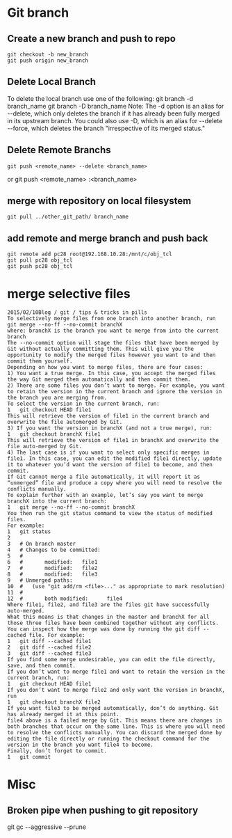 # Git branch 
## Create a new branch  and push to repo
	git checkout -b new_branch
	git push origin new_branch

## Delete Local Branch
To delete the local branch use one of the following:
	git branch -d branch_name
	git branch -D branch_name
Note: The -d option is an alias for --delete, which only deletes the branch if it has already been fully merged in its upstream branch. You could also use -D, which is an alias for --delete --force, which deletes the branch "irrespective of its merged status." 

## Delete Remote Branchs
	git push <remote_name> --delete <branch_name>
or
	git push <remote_name> :<branch_name>

## merge with repository on local filesystem
	git pull ../other_git_path/ branch_name

## add remote and merge branch and push back
	git remote add pc28 root@192.168.10.28:/mnt/c/obj_tcl
	git pull pc28 obj_tcl
	git push pc28 obj_tcl

# merge selective files
	2015/02/10Blog / git / tips & tricks in pills
	To selectively merge files from one branch into another branch, run
	git merge --no-ff --no-commit branchX
	where: branchX is the branch you want to merge from into the current branch
	The --no-commit option will stage the files that have been merged by Git without actually committing them. This will give you the opportunity to modify the merged files however you want to and then commit them yourself.
	Depending on how you want to merge files, there are four cases:
	1) You want a true merge. In this case, you accept the merged files the way Git merged them automatically and then commit them.
	2) There are some files you don’t want to merge. For example, you want to retain the version in the current branch and ignore the version in the branch you are merging from.
	To select the version in the current branch, run:
	1	git checkout HEAD file1
	This will retrieve the version of file1 in the current branch and overwrite the file automerged by Git.
	3) If you want the version in branchX (and not a true merge), run:
	1	git checkout branchX file1
	This will retrieve the version of file1 in branchX and overwrite the file auto-merged by Git.
	4) The last case is if you want to select only specific merges in file1. In this case, you can edit the modified file1 directly, update it to whatever you’d want the version of file1 to become, and then commit.
	If Git cannot merge a file automatically, it will report it as “unmerged” file and produce a copy where you will need to resolve the conflicts manually.
	To explain further with an example, let’s say you want to merge branchX into the current branch:
	1	git merge --no-ff --no-commit branchX
	You then run the git status command to view the status of modified files.
	For example:
	1	git status
	2
	3	# On branch master
	4	# Changes to be committed:
	5	#
	6	#       modified:   file1
	7	#       modified:   file2
	8	#       modified:   file3
	9	# Unmerged paths:
	10	#   (use "git add/rm <file>..." as appropriate to mark resolution)
	11	#
	12	#       both modified:      file4
	Where file1, file2, and file3 are the files git have successfully auto-merged.
	What this means is that changes in the master and branchX for all those three files have been combined together without any conflicts.
	You can inspect how the merge was done by running the git diff --cached file. For example:
	1	git diff --cached file1
	2	git diff --cached file2
	3	git diff --cached file3
	If you find some merge undesirable, you can edit the file directly, save, and then commit.
	If you don’t want to merge file1 and want to retain the version in the current branch, run:
	1	git checkout HEAD file1
	If you don’t want to merge file2 and only want the version in branchX, run
	1	git checkout branchX file2
	If you want file3 to be merged automatically, don’t do anything. Git has already merged it at this point.
	file4 above is a failed merge by Git. This means there are changes in both branches that occur on the same line. This is where you will need to resolve the conflicts manually. You can discard the merged done by editing the file directly or running the checkout command for the version in the branch you want file4 to become.
	Finally, don’t forget to commit.
	1	git commit


# Misc
## Broken pipe when pushing to git repository
git gc --aggressive --prune
